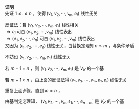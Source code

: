 **证明**  
先证 $1\le i\le n$ ，使得 $(v_1,v_2,\cdots,v_m,e_i)$ 线性无关  
  
反证法：若 $(v_1,v_2,\cdots,v_m,e_i)$ 线性相关  
 $\Rightarrow e_i$ 可由 $(v_1,v_2,\cdots,v_m)$ 线性表出  
 $\Rightarrow(e_1,e_2,\cdots,e_n)$ 可由 $(v_1,v_2,\cdots,v_m)$ 线性表出  
又因为 $(e_1,e_2,\cdots,e_n)$ 线性无关，由替换定理知 $n\leq m$ ，与条件矛盾  
  
不妨设 $(v_1,v_2,\cdots,v_m,e_1)$ 线性无关  
  
若 $m+1=n$ ，则 $(v_1,v_2,\cdots,v_m,e_1)$ 是 $V_K$ 的一个基  
  
若 $m+1<n$ ，由上面的反证法得 $(v_1,v_2,\cdots,v_m,e_1,e_i)$ 线性无关  
  
重复上面步骤，直到 $m=n$ ，  
  
由基判定定理知， $(v_1,v_2,\cdots,v_m,e_1,\cdots,e_{n-m})$ 是 $V_K$ 的一个基  
